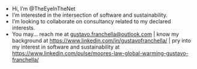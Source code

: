 - Hi, I’m @TheEyeInTheNet
- I’m interested in the intersection of software and sustainability.
- I’m looking to collaborate on consultancy related to my declared interests.
- You may...
        reach me at gustavo.franchella@outlook.com |
        know my background at https://www.linkedin.com/in/gustavofranchella/ |
        pry into my interest in software and sustainability at https://www.linkedin.com/pulse/moores-law-global-warming-gustavo-franchella/
<!---
EyeInTheNet/EyeInTheNet is a ✨ special ✨ repository because its `README.md` (this file) appears on your GitHub profile.
You can click the Preview link to take a look at your changes.
--->
